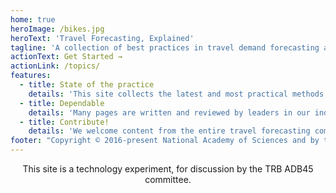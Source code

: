 ```yaml
---
home: true
heroImage: /bikes.jpg
heroText: 'Travel Forecasting, Explained'
tagline: 'A collection of best practices in travel demand forecasting and modeling.'
actionText: Get Started →
actionLink: /topics/
features:
  - title: State of the practice
    details: 'This site collects the latest and most practical methods and tools available for travel modelers.'
  - title: Dependable
    details: 'Many pages are written and reviewed by leaders in our industry including members of the TRB ADB45 committee.'
  - title: Contribute!
    details: 'We welcome content from the entire travel forecasting community. Typo corrections, case studies, even entire pages on new techniques.'
footer: "Copyright © 2016-present National Academy of Sciences and by the contributing authors. All rights reserved. hi\nWebsite by Billy"
---
```


<p style="text-align: center">This site is a technology experiment, for discussion by the TRB ADB45 committee.</p>
